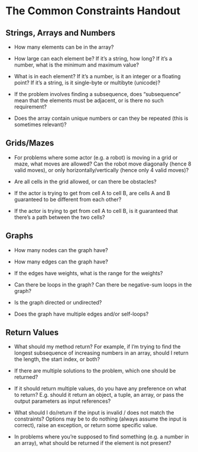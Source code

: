 
# The Common Constraints Handout

## Strings, Arrays and Numbers

- How many elements can be in the array?

- How large can each element be? If it’s a string, how long? If it’s a number, what is
the minimum and maximum value?

- What is in each element? If it’s a number, is it an integer or a floating point? If it’s
a string, is it single-byte or multibyte (unicode)?

- If the problem involves finding a subsequence, does “subsequence” mean that the
elements must be adjacent, or is there no such requirement?

- Does the array contain unique numbers or can they be repeated (this is sometimes
relevant)?

## Grids/Mazes

- For problems where some actor (e.g. a robot) is moving in a grid or maze, what
moves are allowed? Can the robot move diagonally (hence 8 valid moves), or only
horizontally/vertically (hence only 4 valid moves)?

- Are all cells in the grid allowed, or can there be obstacles?

- If the actor is trying to get from cell A to cell B, are cells A and B guaranteed to be
different from each other?

- If the actor is trying to get from cell A to cell B, is it guaranteed that there’s a path
between the two cells?

## Graphs

- How many nodes can the graph have?

- How many edges can the graph have?

- If the edges have weights, what is the range for the weights?

- Can there be loops in the graph? Can there be negative-sum loops in the graph?

- Is the graph directed or undirected?

- Does the graph have multiple edges and/or self-loops?

## Return Values

- What should my method return? For example, if I’m trying to find the longest
subsequence of increasing numbers in an array, should I return the length, the
start index, or both?

- If there are multiple solutions to the problem, which one should be returned?

- If it should return multiple values, do you have any preference on what to return?
E.g. should it return an object, a tuple, an array, or pass the output parameters as
input references?

- What should I do/return if the input is invalid / does not match the constraints?
Options may be to do nothing (always assume the input is correct), raise an
exception, or return some specific value.

- In problems where you’re supposed to find something (e.g. a number in an array),
what should be returned if the element is not present?